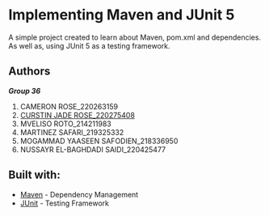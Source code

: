 # Implementing Maven and JUnit 5
A simple project created to learn about Maven, pom.xml and dependencies. As well as, using JUnit 5 as a testing framework.

## Authors 
**_Group 36_**
1. CAMERON ROSE_220263159
2. [CURSTIN JADE ROSE_220275408](https://github.com/CurstinJR/ADP2-Group36)
3. MVELISO ROTO_214211983
4. MARTINEZ SAFARI_219325332
5. MOGAMMAD YAASEEN SAFODIEN_218336950
6. NUSSAYR EL-BAGHDADI SAIDI_220425477

## Built with:
- [Maven](https://maven.apache.org/) - Dependency Management
- [JUnit](https://junit.org/junit5/) - Testing Framework
